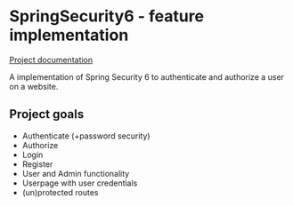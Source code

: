 # SpringSecurity6 - feature implementation

[Project documentation](documentation/README.md)

A implementation of Spring Security 6 to authenticate and authorize a user on a website.

## Project goals

- Authenticate (+password security)
- Authorize
- Login
- Register
- User and Admin functionality
- Userpage with user credentials
- (un)protected routes
